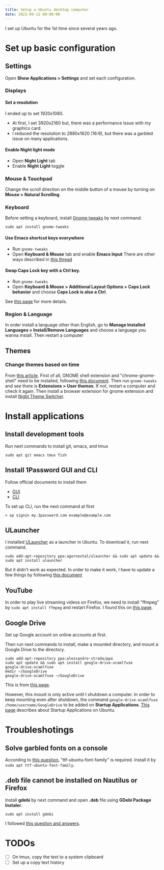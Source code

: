 ```yaml
---
title: Setup a Ubuntu desktop computer
date: 2021-09-12 00:00:00
---
```


I set up Ubuntu for the 1st time since several years ago.

Set up basic configuration
===

Settings
---
Open **Show Applications > Settings** and set each configuration.

### Displays
#### Set a resolution
I ended up to set 1920x1080.
- At first, I set 3920x2160 but, there was a performance issue with my graphics card.
- I reduced the resolution to 2880x1620 (16:9), but there was a garbled issue on many applications.

#### Enable Night light mode
* Open **Night Light** tab
* Enable **Night Light** toggle

### Mouse & Touchpad
Change the scroll direction on the middle button of a mouse by turning on **Mouse > Natural Scrolling**.

### Keyboard
Before setting a keyboard, install [Gnome tweaks](https://wiki.gnome.org/action/show/Apps/Tweaks?action=show&redirect=Apps%2FGnomeTweakTool) by next command.
```
sudo apt install gnome-tweaks
```

#### Use Emacs shortcut keys everywhere
* Run `gnome-tweaks`
* Open **Keyboard & Mouse** tab and enable **Emacs Input**
There are other ways described in [this thread](https://www.reddit.com/r/emacs/comments/c22ff1/gtk_4_support_for_key_themes_does_not_affect/)

#### Swap Caps Lock key with a Ctrl key.
* Run `gnome-tweaks`
* Open **Keyboard & Mouse > Additional Layout Options > Caps Lock behavior** and choose **Caps Lock is also a Ctrl**.

See [this page](https://askubuntu.com/questions/33774/how-do-i-remap-the-caps-lock-and-ctrl-keys) for more details.


### Region & Language
In order install a language other than English, go to **Manage Installed Languages > Install/Remove Languages** and choose a language you wanna install.
Then restart a computer


Themes
---

### Change themes based on time
From [this article](https://www.linuxuprising.com/2019/11/change-gtk-theme-to-dark-variant-when.html).
First of all, GNOME shell extension and "chrome-gnome-shell" need to be installed, following [this document](https://itsfoss.com/gnome-shell-extensions/).
Then run `gnome-tweaks` and see there is **Extensions > User themes**.
If not, restart a computer and check it again.
Then install a browser extension for gnome extension and install [Night Theme Switcher](https://extensions.gnome.org/extension/2236/night-theme-switcher/).


Install applications
===

Install development tools
---
Run next commands to install git, emacs, and tmux
```
sudo apt git emacs tmux fish
```

Install 1Password GUI and CLI
---

Follow official documents to install them
* [GUI](https://support.1password.com/install-linux/)
* [CLI](https://1password.com/downloads/command-line/)

To set up CLI, run the next command at first
```
> op signin my.1password.com example@example.com
```

ULauncher
---
I installed [ULauncher](https://ulauncher.io/) as a launcher in Ubuntu.
To download it, run next command.
```
sudo add-apt-repository ppa:agornostal/ulauncher && sudo apt update && sudo apt install ulauncher
```

But it didn't work as expected.
In order to make it work, I have to update a few things by following [this document](https://github.com/Ulauncher/Ulauncher/wiki/Hotkey-In-Wayland)


YouTube
---
In order to play live streaming videos on Firefox, we need to install "ffmpeg" by `sudo apt install ffmpeg` and restart Firefox.
I found this on [this page](https://askubuntu.com/questions/1298248/cant-play-live-youtube-videos-on-ubuntu-20-04).

Google Drive
---

Set up Google account on online accounts at first.

Then run next commands to install, make a mounted directory, and mount a Google Drive to the directory.

```
sudo add-apt-repository ppa:alessandro-strada/ppa
sudo apt update && sudo apt install google-drive-ocamlfuse
google-drive-ocamlfuse
mkdir ~/GoogleDrive
google-drive-ocamlfuse ~/GoogleDrive
```
This is from [this page](https://linuxhint.com/google_drive_installation_ubuntu/).

However, this mount is only active until I shutdown a computer.
In order to keep mounting even after shutdown, the command `google-drive-ocamlfuse /home/username/GoogleDrive` to be added on **Startup Applications**.
[This page](https://www.fosslinux.com/500/how-to-add-auto-startup-applications-in-ubuntu-16-04.htm) describes about Startup Applications on Ubuntu.


Troubleshotings
===

Solve garbled fonts on a console
---
According to [this question](https://askubuntu.com/questions/72023/why-are-letters-overlapping-in-the-terminal), "ttf-ubuntu-font-family" is required.
Install it by `sudo apt ttf-ubuntu-font-family`.

.deb file cannot be installed on Nautilus or Firefox
---

Install **gdebi** by next command and open **.deb** file using **GDebi Package Instaler**.
```
sudo apt install gdebi
```

I followed [this question and answers](https://askubuntu.com/questions/1232868/problem-installing-deb-in-software-install-ubuntu-20-04).


TODOs
===

- [ ] On tmux, copy the text to a system clipboard
- [ ] Set up a copy text history
